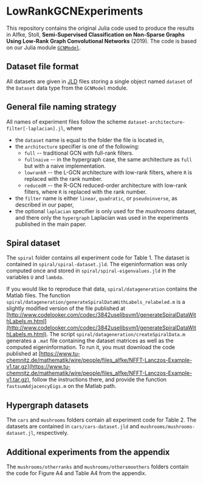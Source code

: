 # LowRankGCNExperiments

This repository contains the original Julia code used to produce the results in Alfke, Stoll, **Semi-Supervised Classification on Non-Sparse Graphs Using Low-Rank Graph Convolutional Networks** (2019). The code is based on our Julia module [``GCNModel``]().


## Dataset file format

All datasets are given in [JLD](https://github.com/JuliaIO/JLD.jl) files storing a single object named ``dataset`` of the ``Dataset`` data type from the ``GCNModel`` module.

## General file naming strategy
All names of experiment files follow the scheme ``dataset-architecture-filter[-laplacian].jl``, where
* the ``dataset`` name is equal to the folder the file is located in,
* the ``architecture`` specifier is one of the following:
	- ``full`` -- traditional GCN with full-rank filters.
	- ``fullnaive`` -- in the hypergraph case, the same architecture as ``full`` but with a naive implementation.
	- ``lowrankR`` -- the L-GCN architecture with low-rank filters, where ``R`` is replaced with the rank number.
	- ``reducedR`` -- the R-GCN reduced-order architecture with low-rank filters, where ``R`` is replaced with the rank number.
* the ``filter`` name is either ``linear``, ``quadratic``, or ``pseudoinverse``, as described in our paper,
* the optional ``laplacian`` specifier is only used for the *mushrooms* dataset, and there only the ``hypergraph`` Laplacian was used in the experiments published in the main paper.

## Spiral dataset
The ``spiral`` folder contains all experiment code for Table 1. The dataset is contained in ``spiral/spiral-dataset.jld``. The eigeninformation was only computed once and stored in ``spiral/spiral-eigenvalues.jld`` in the variables ``U`` and ``lambda``.

If you would like to reproduce that data, ``spiral/datageneration`` contains the Matlab files. The function ``spiral/datageneration/generateSpiralDataWithLabels_relabeled.m`` is a slightly modified version of the file published at [http://www.codelooker.com/codec/3842uselibsvm1/generateSpiralDataWithLabels.m.html](http://www.codelooker.com/codec/3842uselibsvm1/generateSpiralDataWithLabels.m.html). The script ``spiral/datageneration/createSpiralData.m`` generates a ``.mat`` file containing the dataset matrices as well as the computed eigeninformation. To run it, you must download the code published at [https://www.tu-chemnitz.de/mathematik/wire/people/files_alfke/NFFT-Lanczos-Example-v1.tar.gz](https://www.tu-chemnitz.de/mathematik/wire/people/files_alfke/NFFT-Lanczos-Example-v1.tar.gz), follow the instructions there, and provide the function ``fastsumAdjacencyEigs.m`` on the Matlab path.

## Hypergraph datasets

The ``cars`` and ``mushrooms`` folders contain all experiment code for Table 2. The datasets are contained in ``cars/cars-dataset.jld`` and ``mushrooms/mushrooms-dataset.jl``, respectively.

## Additional experiments from the appendix

The ``mushrooms/otherranks`` and ``mushrooms/othersmoothers`` folders contain the code for Figure A4 and Table A4 from the appendix.

